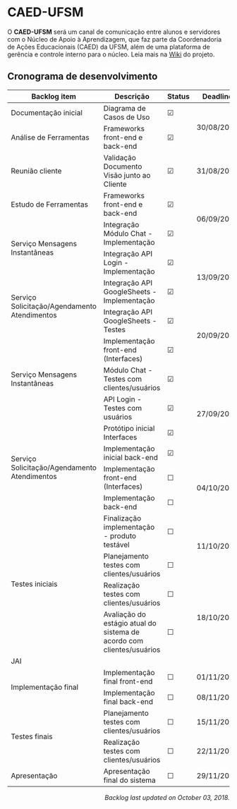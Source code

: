 # CAED-UFSM

O **CAED-UFSM** será um canal de comunicação entre alunos e servidores com o Núcleo de Apoio à Aprendizagem, que faz parte da Coordenadoria de Ações Educacionais (CAED) da UFSM, além de uma plataforma de gerência e controle interno para o núcleo. Leia mais na [Wiki](https://github.com/rwfazul/CAED-UFSM/wiki) do projeto.

## Cronograma de desenvolvimento

<table>
  <thead>
    <th>Backlog item</th>
    <th>Descrição</th>
    <th>Status</th>
    <th>Deadline</th>    
  </thead>
  <tbody>
    <tr>
       <td>Documentação inicial</td>
       <td>Diagrama de Casos de Uso</td>
       <td>&#9745</td>
       <td rowspan="2">30/08/2018</td>
    </tr>
    <tr>
       <td>Análise de Ferramentas</td>
       <td>Frameworks front-end e back-end</td>
       <td>&#9745</td>
    </tr>
    <tr>
      <td>Reunião cliente</td>
       <td>Validação Documento Visão junto ao Cliente</td>
       <td>&#9745;</td>
       <td>31/08/2018</td>
    </tr>
     <tr>
       <td>Estudo de Ferramentas</td>
       <td>Frameworks front-end e back-end</td>
       <td>&#9745</td>
       <td rowspan="2">06/09/2018</td>
    </tr>
    <tr>
       <td rowspan="2">Serviço Mensagens Instantâneas</td>
       <td>Integração Módulo Chat - Implementação</td>
       <td>&#9745;</td>
    </tr>    
    <tr>
      <td>Integração API Login - Implementação</td>
       <td>&#9745;</td>
       <td rowspan="2">13/09/2018</td>
    </tr>
    <tr>
       <td rowspan="2">Serviço Solicitação/Agendamento Atendimentos</td>
       <td>Integração API GoogleSheets - Implementação</td>
       <td>&#9745;</td>
    </tr>
    <tr>
       <td>Integração API GoogleSheets - Testes</td>
       <td>&#9745;</td>
       <td rowspan="2">20/09/2018</td>
    </tr>
    <tr>
      <td rowspan="3">Serviço Mensagens Instantâneas</td>
       <td>Implementação front-end (Interfaces)</td>
       <td>&#9745;</td>
    </tr>
    <tr>
       <td>Módulo Chat - Testes com clientes/usuários</td>
       <td>&#9745;</td>
       <td rowspan="4">27/09/2018</td> 
    </tr> 
    <tr>
       <td>API Login - Testes com usuários</td>
       <td>&#9745;</td>
    </tr> 
    <tr>
       <td rowspan="4">Serviço Solicitação/Agendamento Atendimentos</td>
       <td>Protótipo inicial Interfaces</td>
       <td>&#9745;</td>
    </tr>  
     <tr>
       <td>Implementação inicial back-end</td>
       <td>&#9745;</td>
    </tr>
    <tr>
       <td>Implementação front-end (Interfaces)</td>
       <td>&#9744;</td>
       <td rowspan="2">04/10/2018</td>
    </tr>
    <tr>
       <td>Implementação back-end</td>
       <td>&#9744;</td>
    </tr>  
    <tr>
      <td rowspan="4">Testes iniciais</td>
      <td>Finalização implementação - produto testável</td>
       <td>&#9744;</td>
      <td rowspan="2">11/10/2018</td>
    </tr>
    <tr>
      <td>Planejamento testes com clientes/usuários</td>
       <td>&#9744;</td>
    </tr> 
    <tr>
       <td>Realização testes com clientes/usuários</td>
       <td>&#9744;</td>
       <td rowspan="2">18/10/2018</td>
    </tr>    
    <tr>
       <td>Avaliação do estágio atual do sistema de acordo com clientes/usuários</td>
       <td>&#9744;</td>
    </tr>    
    <tr>
       <td colspan="4">JAI</td>
    </tr> 
    <tr>
       <td rowspan="2">Implementação final</td>
       <td>Implementação final front-end</td>
       <td>&#9744;</td>
       <td>01/11/2018</td>
    </tr>    
    <tr>
       <td>Implementação final back-end</td>
       <td>&#9744;</td>
       <td>08/11/2018</td>
    </tr>
    <tr>
       <td rowspan="2">Testes finais</td>
       <td>Planejamento testes com clientes/usuários</td>
       <td>&#9744;</td>
       <td>15/11/2018</td>
    </tr>    
    <tr>
       <td>Realização testes com clientes/usuários</td>
       <td>&#9744;</td>
       <td>22/11/2018</td>
    </tr>
    <tr>
       <td rowspan="2">Apresentação</td>
       <td>Apresentação final do sistema</td>
       <td>&#9744;</td>
       <td>29/11/2018</td>
    </tr> 
  </tbody>
</table>

<p align="right"><em>Backlog last updated on October 03, 2018.</em></p>
